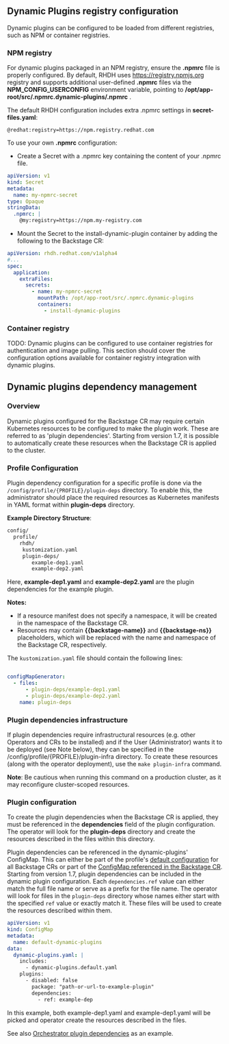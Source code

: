 ## Dynamic Plugins registry configuration

Dynamic plugins can be configured to be loaded from different registries, such as NPM or container registries.

### NPM registry

For dynamic plugins packaged in an NPM registry, ensure the **.npmrc** file is properly configured. By default, RHDH uses https://registry.npmjs.org registry and supports additional user-defined **.npmrc** files via the **NPM_CONFIG_USERCONFIG** environment variable, pointing to **/opt/app-root/src/.npmrc.dynamic-plugins/.npmrc** .

The default RHDH configuration includes extra .npmrc settings in **secret-files.yaml**:
```
@redhat:registry=https://npm.registry.redhat.com
```

To use your own **.npmrc** configuration:

* Create a Secret with a .npmrc key containing the content of your .npmrc file.
```yaml
apiVersion: v1
kind: Secret
metadata:
  name: my-npmrc-secret
type: Opaque
stringData:
  .npmrc: |
    @my:registry=https://npm.my-registry.com
```
* Mount the Secret to the install-dynamic-plugin container by adding the following to the Backstage CR:

```yaml 
apiVersion: rhdh.redhat.com/v1alpha4
#...
spec:
  application:
    extraFiles:
      secrets:
        - name: my-npmrc-secret
          mountPath: /opt/app-root/src/.npmrc.dynamic-plugins
          containers:
            - install-dynamic-plugins          
```

### Container registry

TODO: Dynamic plugins can be configured to use container registries for authentication and image pulling. This section should cover the configuration options available for container registry integration with dynamic plugins.

## Dynamic plugins dependency management

### Overview
Dynamic plugins configured for the Backstage CR may require certain Kubernetes resources to be configured to make the plugin work. These are referred to as 'plugin dependencies'. Starting from version 1.7, it is possible to automatically create these resources when the Backstage CR is applied to the cluster.

### Profile Configuration
Plugin dependency configuration for a specific profile is done via the `/config/profile/{PROFILE}/plugin-deps` directory. To enable this, the administrator should place the required resources as Kubernetes manifests in YAML format within **plugin-deps** directory.

**Example Directory Structure**:
```txt
config/
  profile/
    rhdh/
     kustomization.yaml
     plugin-deps/
        example-dep1.yaml
        example-dep2.yaml
```
Here, **example-dep1.yaml** and **example-dep2.yaml** are the plugin dependencies for the example plugin.

**Notes:**  

* If a resource manifest does not specify a namespace, it will be created in the namespace of the Backstage CR.
* Resources may contain **{{backstage-name}}** and **{{backstage-ns}}** placeholders, which will be replaced with the name and namespace of the Backstage CR, respectively.

The `kustomization.yaml` file should contain the following lines:
```yaml

configMapGenerator:
  - files:
      - plugin-deps/example-dep1.yaml
      - plugin-deps/example-dep2.yaml
    name: plugin-deps
```

### Plugin dependencies infrastructure

If plugin dependencies require infrastructural resources (e.g. other Operators and CRs to be installed) and if the User (Administrator) wants it to be deployed (see Note below), they can be specified in the /config/profile/{PROFILE}/plugin-infra directory. To create these resources (along with the operator deployment), use the `make plugin-infra` command. 

**Note**: Be cautious when running this command on a production cluster, as it may reconfigure cluster-scoped resources.

### Plugin configuration

To create the plugin dependencies when the Backstage CR is applied, they must be referenced in the **dependencies** field of the plugin configuration. The operator will look for the **plugin-deps** directory and create the resources described in the files within this directory.  

Plugin dependencies can be referenced in the dynamic-plugins' ConfigMap. This can either be part of the profile's [default configuration](configuration.md/#default-configuration-files) for all Backstage CRs or part of the [ConfigMap referenced in the Backstage CR](configuration.md/#dynamic-plugins). Starting from version 1.7, plugin dependencies can be included in the dynamic plugin configuration. Each `dependencies.ref` value can either match the full file name or serve as a prefix for the file name. The operator will look for files in the `plugin-deps` directory whose names either start with the specified `ref` value or exactly match it. These files will be used to create the resources described within them. 

```yaml
apiVersion: v1
kind: ConfigMap
metadata:
  name: default-dynamic-plugins
data:
  dynamic-plugins.yaml: |
    includes:
      - dynamic-plugins.default.yaml
    plugins:
      - disabled: false
        package: "path-or-url-to-example-plugin"
        dependencies:
          - ref: example-dep
```

In this example, both example-dep1.yaml and example-dep1.yaml will be picked and operator create the resources described in the files. 

See also [Orchestrator plugin dependencies](orchestrator.md#plugin-dependencies) as an example.
